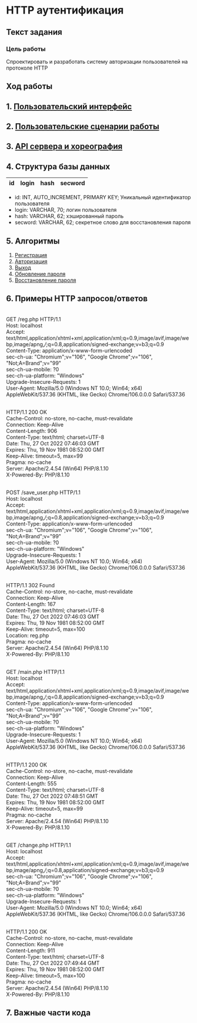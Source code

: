 # HTTP аутентификация
## Текст задания
### Цель работы
Спроектировать и разработать систему авторизации пользователей на протоколе HTTP
## Ход работы
## 1. [Пользовательский интерфейс](https://www.figma.com/file/XeUCWHBwbvV7h9eH9o9MkQ/Web-Page)
## 2. [Пользовательские сценарии работы](https://imgur.com/a/tltvChs)
## 3. [API сервера и хореография](https://imgur.com/a/KxFuDwA)
## 4. Структура базы данных
| id | login | hash | secword |
|:---|:------|:-----|:--------|
- id: INT, AUTO_INCREMENT, PRIMARY KEY;
Уникальный идентификатор пользователя
- login: VARCHAR, 70;
логин пользователя
- hash: VARCHAR, 62;
хэшированный пароль
- secword: VARCHAR, 62;
секретное слово для восстановления пароля
## 5. Алгоритмы
1. [Регистрация](https://imgur.com/a/v0FjTse)
2. [Авторизация](https://imgur.com/a/1pyMENC)
3. [Выход](https://imgur.com/a/J0175Fl)
4. [Обновление пароля](https://imgur.com/a/Gvue2Dl)
5. [Восстановление пароля](https://imgur.com/a/AnaJyg9)
## 6. Примеры HTTP запросов/ответов
<br> GET /reg.php HTTP/1.1
<br> Host: localhost
<br> Accept: text/html,application/xhtml+xml,application/xml;q=0.9,image/avif,image/webp,image/apng,*/*;q=0.8,application/signed-exchange;v=b3;q=0.9
<br> Content-Type: application/x-www-form-urlencoded
<br> sec-ch-ua: "Chromium";v="106", "Google Chrome";v="106", "Not;A=Brand";v="99"
<br> sec-ch-ua-mobile: ?0
<br> sec-ch-ua-platform: "Windows"
<br> Upgrade-Insecure-Requests: 1
<br> User-Agent: Mozilla/5.0 (Windows NT 10.0; Win64; x64) AppleWebKit/537.36 (KHTML, like Gecko) Chrome/106.0.0.0 Safari/537.36

<br> HTTP/1.1 200 OK
<br> Cache-Control: no-store, no-cache, must-revalidate
<br> Connection: Keep-Alive
<br> Content-Length: 906
<br> Content-Type: text/html; charset=UTF-8
<br> Date: Thu, 27 Oct 2022 07:46:03 GMT
<br> Expires: Thu, 19 Nov 1981 08:52:00 GMT
<br> Keep-Alive: timeout=5, max=99
<br> Pragma: no-cache
<br> Server: Apache/2.4.54 (Win64) PHP/8.1.10
<br> X-Powered-By: PHP/8.1.10



<br> POST /save_user.php HTTP/1.1
<br> Host: localhost
<br> Accept: text/html,application/xhtml+xml,application/xml;q=0.9,image/avif,image/webp,image/apng,*/*;q=0.8,application/signed-exchange;v=b3;q=0.9
<br> Content-Type: application/x-www-form-urlencoded
<br> sec-ch-ua: "Chromium";v="106", "Google Chrome";v="106", "Not;A=Brand";v="99"
<br> sec-ch-ua-mobile: ?0
<br> sec-ch-ua-platform: "Windows"
<br> Upgrade-Insecure-Requests: 1
<br> User-Agent: Mozilla/5.0 (Windows NT 10.0; Win64; x64) AppleWebKit/537.36 (KHTML, like Gecko) Chrome/106.0.0.0 Safari/537.36

<br> HTTP/1.1 302 Found
<br> Cache-Control: no-store, no-cache, must-revalidate
<br> Connection: Keep-Alive
<br> Content-Length: 167
<br> Content-Type: text/html; charset=UTF-8
<br> Date: Thu, 27 Oct 2022 07:46:03 GMT
<br> Expires: Thu, 19 Nov 1981 08:52:00 GMT
<br> Keep-Alive: timeout=5, max=100
<br> Location: reg.php
<br> Pragma: no-cache
<br> Server: Apache/2.4.54 (Win64) PHP/8.1.10
<br> X-Powered-By: PHP/8.1.10

<br> GET /main.php HTTP/1.1
<br> Host: localhost
<br> Accept: text/html,application/xhtml+xml,application/xml;q=0.9,image/avif,image/webp,image/apng,*/*;q=0.8,application/signed-exchange;v=b3;q=0.9
<br> Content-Type: application/x-www-form-urlencoded
<br> sec-ch-ua: "Chromium";v="106", "Google Chrome";v="106", "Not;A=Brand";v="99"
<br> sec-ch-ua-mobile: ?0
<br> sec-ch-ua-platform: "Windows"
<br> Upgrade-Insecure-Requests: 1
<br> User-Agent: Mozilla/5.0 (Windows NT 10.0; Win64; x64) AppleWebKit/537.36 (KHTML, like Gecko) Chrome/106.0.0.0 Safari/537.36

<br> HTTP/1.1 200 OK
<br> Cache-Control: no-store, no-cache, must-revalidate
<br> Connection: Keep-Alive
<br> Content-Length: 555
<br> Content-Type: text/html; charset=UTF-8
<br> Date: Thu, 27 Oct 2022 07:48:51 GMT
<br> Expires: Thu, 19 Nov 1981 08:52:00 GMT
<br> Keep-Alive: timeout=5, max=99
<br> Pragma: no-cache
<br> Server: Apache/2.4.54 (Win64) PHP/8.1.10
<br> X-Powered-By: PHP/8.1.10


<br> GET /change.php HTTP/1.1
<br> Host: localhost
<br> Accept: text/html,application/xhtml+xml,application/xml;q=0.9,image/avif,image/webp,image/apng,*/*;q=0.8,application/signed-exchange;v=b3;q=0.9
<br> sec-ch-ua: "Chromium";v="106", "Google Chrome";v="106", "Not;A=Brand";v="99"
<br> sec-ch-ua-mobile: ?0
<br> sec-ch-ua-platform: "Windows"
<br> Upgrade-Insecure-Requests: 1
<br> User-Agent: Mozilla/5.0 (Windows NT 10.0; Win64; x64) AppleWebKit/537.36 (KHTML, like Gecko) Chrome/106.0.0.0 Safari/537.36

<br> HTTP/1.1 200 OK
<br> Cache-Control: no-store, no-cache, must-revalidate
<br> Connection: Keep-Alive
<br> Content-Length: 911
<br> Content-Type: text/html; charset=UTF-8
<br> Date: Thu, 27 Oct 2022 07:49:44 GMT
<br> Expires: Thu, 19 Nov 1981 08:52:00 GMT
<br> Keep-Alive: timeout=5, max=100
<br> Pragma: no-cache
<br> Server: Apache/2.4.54 (Win64) PHP/8.1.10
<br> X-Powered-By: PHP/8.1.10

## 7. Важные части кода
